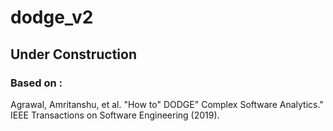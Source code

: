 # dodge_v2

## Under Construction

### Based on : 

Agrawal, Amritanshu, et al. "How to" DODGE" Complex Software Analytics." IEEE Transactions on Software Engineering (2019).
